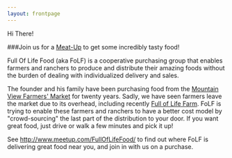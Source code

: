 ```yaml
---
layout: frontpage
---
```


Hi There!

###Join us for a <a href="http://www.meetup.com/FullOfLifeFood/">Meat-Up</a> to get some incredibly tasty food!

Full Of Life Food (aka FoLF) is a cooperative purchasing group that enables farmers and ranchers
to produce and distribute their amazing foods without the burden of dealing with individualized delivery and sales.

The founder and his family have been purchasing food from the [Mountain View Farmers' Market](https://www.facebook.com/MVFarmersMkt) for twenty years.
Sadly, we have seen farmers leave the market due to its overhead, including recently [Full of Life Farm](https://www.fulloflifefarm.com/).
FoLF is trying to enable these farmers and ranchers to have a better cost model by "crowd-sourcing" the last part of the distribution to your door.
If you want great food, just drive or walk a few minutes and pick it up!

See <http://www.meetup.com/FullOfLifeFood/> to find out where FoLF is delivering great food near you, and join in with us on a purchase.



